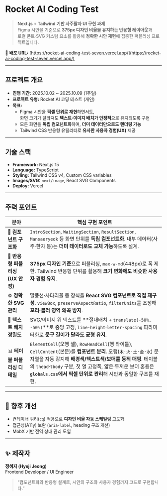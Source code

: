 # Rocket AI Coding Test

> **Next.js + Tailwind 기반 사주팔자 UI 구현 과제**  
> Figma 시안을 기준으로 **375px 디자인 비율을 유지하는 반응형 레이아웃**과  
> 로컬 폰트·SVG 커스텀 요소를 활용해 **정확한 시안 재현**에 집중한 퍼블리싱 프로젝트입니다.

🔗 **배포 URL:** [https://rocket-ai-coding-test-seven.vercel.app/](https://rocket-ai-coding-test-seven.vercel.app/)

---

## 프로젝트 개요

- **진행 기간:** 2025.10.02 ~ 2025.10.09 (1주일)  
- **프로젝트 유형:** Rocket AI 코딩 테스트 (개인)  
- **목표:**  
  - Figma 시안을 **픽셀 단위로 재현**하면서도,  
    화면 크기가 달라져도 **텍스트·이미지 배치가 안정적**으로 유지되도록 구현  
  - 모든 화면을 **독립 컴포넌트화**하여, **더미 데이터만으로도 렌더링 가능**  
  - Tailwind CSS 반응형 유틸리티로 **유사한 사용자 경험(UX)** 제공

---

## 기술 스택

- **Framework:** Next.js 15
- **Language:** TypeScript
- **Styling:** Tailwind CSS v4, Custom CSS variables
- **Images/SVG:** `next/image`, React SVG Components  
- **Deploy:** Vercel  

---

## 주력 포인트

| 분야 | 핵심 구현 포인트 |
|---|---|
| 🧩 **컴포넌트 구조화** | `IntroSection`, `WaitingSection`, `ResultSection`, `Mansaeryeok` 등 화면 단위를 **독립 컴포넌트화**. 내부 데이터(사주·한자 등)는 **더미 데이터로도 교체 가능**하도록 설계. |
| 📱 **반응형 퍼블리싱(UX 안정)** | **375px 디자인 기준**으로 퍼블리싱, `max-w-md`(448px)로 폭 제한. Tailwind 반응형 단위를 활용해 **크기 변화에도 비슷한 사용자 경험 유지**. |
| ⚙️ **정확한 SVG 관리** | 말풍선·사다리꼴 등 장식을 **React SVG 컴포넌트로 직접 재구성**. `viewBox`, `preserveAspectRatio`, `filterUnits`를 조정해 **꼬리·블러 영역 왜곡 방지**. |
| 💬 **텍스트 배치 정밀도** | SVG/이미지 위 텍스트를 **절대배치 + `translate(-50%, -50%)`**로 중앙 고정, `line-height`·`letter-spacing` 파라미터화로 **문구 길이가 달라도 균형 유지**. |
| 📊 **테이블 퍼블리싱 디테일** | `ElementCell`(오행 셀), `RowHeadCell`(행 타이틀), `CellContent`(본문)를 **컴포넌트 분리**. 오행(`木·火·土·金·水`) 문자열을 자동 감지해 **배경색/텍스트색/보더를 동적 매핑**. 테이블의 `thead`·`tbody` 구분, 첫 열 고정폭, 얇은·두꺼운 보더 혼용은 **`globals.css`에서 픽셀 단위로 관리**해 시안과 동일한 구조를 재현. |

---


## 🌱 향후 개선

- 컨테이너 쿼리(`cq`) 적용으로 **디자인 비율 자동 스케일링** 고도화  
- 접근성(A11y) 보완 (`aria-label`, heading 구조 개선)
- MobX 기반 전역 상태 관리 도입

---


## ✨ 제작자

**정혜지 (Hyeji Jeong)**  
Frontend Developer / UI Engineer  
> “컴포넌트화와 반응형 설계로, 시안의 구조와 사용자 경험까지 코드로 구현합니다.”
